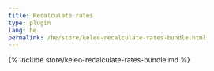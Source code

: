 ```yaml
---
title: Recalculate rates
type: plugin
lang: he
permalink: /he/store/keleo-recalculate-rates-bundle.html
---
```


{% include store/keleo-recalculate-rates-bundle.md %}
